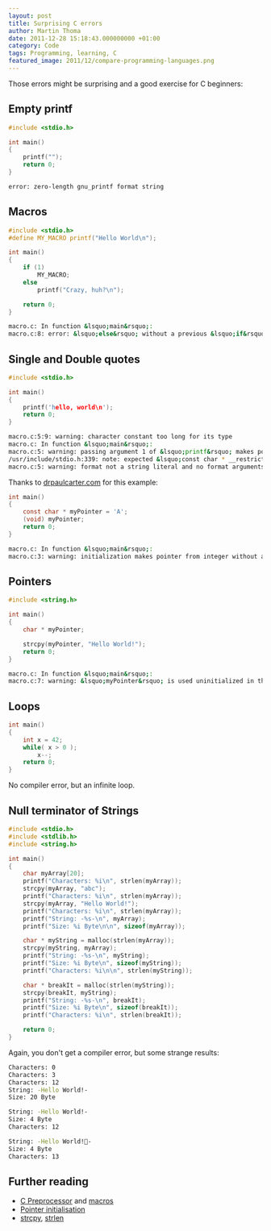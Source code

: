 ```yaml
---
layout: post
title: Surprising C errors
author: Martin Thoma
date: 2011-12-28 15:18:43.000000000 +01:00
category: Code
tags: Programming, learning, C
featured_image: 2011/12/compare-programming-languages.png
---
```

Those errors might be surprising and a good exercise for C beginners:

<h2>Empty printf</h2>

```c
#include <stdio.h>

int main()
{
    printf("");
    return 0;
}
```

```bash
error: zero-length gnu_printf format string
```

<h2>Macros</h2>

```c
#include <stdio.h>
#define MY_MACRO printf("Hello World\n");

int main()
{
    if (1)
        MY_MACRO;
    else
        printf("Crazy, huh?\n");

    return 0;
}
```

```bash
macro.c: In function &lsquo;main&rsquo;:
macro.c:8: error: &lsquo;else&rsquo; without a previous &lsquo;if&rsquo;
```

<h2>Single and Double quotes</h2>

```c
#include <stdio.h>

int main()
{
    printf('hello, world\n');
    return 0;
}
```

```bash
macro.c:5:9: warning: character constant too long for its type
macro.c: In function &lsquo;main&rsquo;:
macro.c:5: warning: passing argument 1 of &lsquo;printf&rsquo; makes pointer from integer without a cast
/usr/include/stdio.h:339: note: expected &lsquo;const char * __restrict__&rsquo; but argument is of type &lsquo;int&rsquo;
macro.c:5: warning: format not a string literal and no format arguments

```

Thanks to <a href="http://www.drpaulcarter.com/cs/common-c-errors.php#3.1">drpaulcarter.com</a> for this example:

```c
int main()
{
    const char * myPointer = 'A';
    (void) myPointer;
    return 0;
}
```

```bash
macro.c: In function &lsquo;main&rsquo;:
macro.c:3: warning: initialization makes pointer from integer without a cast

```

<h2>Pointers</h2>

```c
#include <string.h>

int main()
{
    char * myPointer;

    strcpy(myPointer, "Hello World!");
    return 0;
}
```

```bash
macro.c: In function &lsquo;main&rsquo;:
macro.c:7: warning: &lsquo;myPointer&rsquo; is used uninitialized in this function

```

<h2>Loops</h2>

```c
int main()
{
    int x = 42;
    while( x > 0 );
        x--;
    return 0;
}
```

No compiler error, but an infinite loop.

<h2>Null terminator of Strings</h2>

```c
#include <stdio.h>
#include <stdlib.h>
#include <string.h>

int main()
{
    char myArray[20];
    printf("Characters: %i\n", strlen(myArray));
    strcpy(myArray, "abc");
    printf("Characters: %i\n", strlen(myArray));
    strcpy(myArray, "Hello World!");
    printf("Characters: %i\n", strlen(myArray));
    printf("String: -%s-\n", myArray);
    printf("Size: %i Byte\n\n", sizeof(myArray));

    char * myString = malloc(strlen(myArray));
    strcpy(myString, myArray);
    printf("String: -%s-\n", myString);
    printf("Size: %i Byte\n", sizeof(myString));
    printf("Characters: %i\n\n", strlen(myString));

    char * breakIt = malloc(strlen(myString));
    strcpy(breakIt, myString);
    printf("String: -%s-\n", breakIt);
    printf("Size: %i Byte\n", sizeof(breakIt));
    printf("Characters: %i\n", strlen(breakIt));

    return 0;
}
```

Again, you don't get a compiler error, but some strange results:

```bash
Characters: 0
Characters: 3
Characters: 12
String: -Hello World!-
Size: 20 Byte

String: -Hello World!-
Size: 4 Byte
Characters: 12

String: -Hello World!-
Size: 4 Byte
Characters: 13
```

<h2>Further reading</h2>
<ul>
  <li><a href="http://en.wikipedia.org/wiki/C_preprocessor">C Preprocessor</a> and <a href="http://en.wikipedia.org/wiki/C_preprocessor#Macro_definition_and_expansion">macros</a></li>
  <li><a href="http://www.drpaulcarter.com/cs/common-c-errors.php#2.8">Pointer initialisation</a></li>
  <li><a href="http://linux.die.net/man/3/strcpy">strcpy</a>, <a href="http://linux.die.net/man/3/strlen">strlen</a></li>
</ul>
